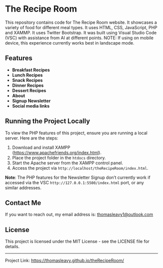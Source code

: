 # The Recipe Room

This repository contains code for The Recipe Room website. It showcases a variety of food for different meal types. It uses HTML, CSS, JavaScript, PHP and XAMMP. It uses Twitter Bootstrap. It was built using Visual Studio Code (VSC) with assistance from AI at different points.
NOTE: If using on mobile device, this experience currently works best in landscape mode.

## Features

- **Breakfast Recipes**
- **Lunch Recipes**
- **Snack Recipes**
- **Dinner Recipes**
- **Dessert Recipes**
- **About**
- **Signup Newsletter**
- **Social media links**


## Running the Project Locally

To view the PHP features of this project, ensure you are running a local server. Here are the steps:

1. Download and install XAMPP (https://www.apachefriends.org/index.html).
2. Place the project folder in the `htdocs` directory.
3. Start the Apache server from the XAMPP control panel.
4. Access the project via `http://localhost/theRecipeRoom/index.html`.

**Note**: The PHP features for the Newsletter Signup don’t currently work if accessed via the VSC `http://127.0.0.1:5500/index.html` port, or any similar addresses.

## Contact Me

If you want to reach out, my email address is: thomasleavy1@outlook.com

## License

This project is licensed under the MIT License - see the LICENSE file for details.
___________________________________________________________________________________________________
Project Link: https://thomasleavy.github.io/theRecipeRoom/
